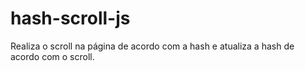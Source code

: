 hash-scroll-js
==============

Realiza o scroll na página de acordo com a hash e atualiza a hash de acordo com o scroll.
